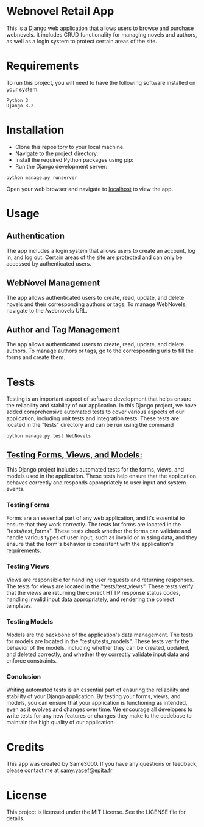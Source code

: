 # Webnovel Retail App
This is a Django web application that allows users to browse and purchase webnovels. It includes CRUD functionality for managing novels and authors, as well as a login system to protect certain areas of the site.

# Requirements

To run this project, you will need to have the following software installed on your system:
```
Python 3
Django 3.2
```
# Installation
* Clone this repository to your local machine.
* Navigate to the project directory.
* Install the required Python packages using pip:
* Run the Django development server:
```
python manage.py runserver
```
Open your web browser and navigate to [localhost](http://localhost:8000/) to view the app.
# Usage
## Authentication
The app includes a login system that allows users to create an account, log in, and log out. Certain areas of the site are protected and can only be accessed by authenticated users.

## WebNovel Management
The app allows authenticated users to create, read, update, and delete novels and their corresponding authors or tags. To manage WebNovels, navigate to the /webnovels URL.

## Author and Tag Management
The app allows authenticated users to create, read, update, and delete authors. To manage authors or tags, go to the corresponding urls to fill the forms and create them.

# Tests
Testing is an important aspect of software development that helps ensure the reliability and stability of our application. In this Django project, we have added comprehensive automated tests to cover various aspects of our application, including unit tests and integration tests. These tests are located in the "tests" directory and can be run using the command 

```python manage.py test WebNovels```

## <ins> Testing Forms, Views, and Models: </ins>

This Django project includes automated tests for the forms, views, and models used in the application. These tests help ensure that the application behaves correctly and responds appropriately to user input and system events.

### Testing Forms
Forms are an essential part of any web application, and it's essential to ensure that they work correctly. The tests for forms are located in the "tests/test_forms". These tests check whether the forms can validate and handle various types of user input, such as invalid or missing data, and they ensure that the form's behavior is consistent with the application's requirements.

### Testing Views
Views are responsible for handling user requests and returning responses. The tests for views are located in the "tests/test_views". These tests verify that the views are returning the correct HTTP response status codes, handling invalid input data appropriately, and rendering the correct templates.

### Testing Models
Models are the backbone of the application's data management. The tests for models are located in the "tests/tests_models". These tests verify the behavior of the models, including whether they can be created, updated, and deleted correctly, and whether they correctly validate input data and enforce constraints.

### Conclusion

Writing automated tests is an essential part of ensuring the reliability and stability of your Django application. By testing your forms, views, and models, you can ensure that your application is functioning as intended, even as it evolves and changes over time. We encourage all developers to write tests for any new features or changes they make to the codebase to maintain the high quality of our application.

# Credits
This app was created by Same3000. If you have any questions or feedback, please contact me at samy.yacef@epita.fr

# License
This project is licensed under the MIT License. See the LICENSE file for details.
